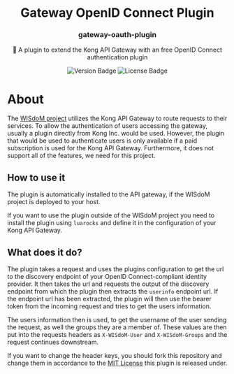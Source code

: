 <h1 align="center">Gateway OpenID Connect Plugin</h1>
<h3 align="center">gateway-oauth-plugin</h3>
<div align="center">
<p>
🧩 A plugin to extend the Kong API Gateway with an free OpenID Connect 
authentication plugin
</p>
<img alt="Version Badge" src="https://img.shields.io/luarocks/v/captainsuchard/wisdom-gateway-oidc-plugin?style=for-the-badge&label=Version">
<img alt="License Badge" src="https://img.shields.io/github/license/wisdom-oss/gateway-oidc-plugin?style=for-the-badge">
</div>

# About
The [WISdoM project](https://github.com/wisdom-oss) utilizes the Kong API 
Gateway to route requests to their services. To allow the authentication
of users accessing the gateway, usually a plugin directly from Kong Inc. would
be used. However, the plugin that would be used to authenticate users is only
available if a paid subscription is used for the Kong API Gateway. Furthermore,
it does not support all of the features, we need for this project.

## How to use it
The plugin is automatically installed to the API gateway, if the WISdoM project
is deployed to your host.

If you want to use the plugin outside of the WISdoM project you need to install
the plugin using `luarocks` and define it in the configuration of your Kong API
Gateway.

## What does it do?
The plugin takes a request and uses the plugins configuration to get the url
to the discovery endpoint of your OpenID Connect-compliant identity provider.
It then takes the url and requests the output of the discovery endpoint from
which the plugin then extracts the `userinfo` endpoint url.
If the endpoint url has been extracted, the plugin will then use the bearer
token from the incoming request and tries to get the users information.

The users information then is used, to get the username of the user sending the
request, as well the groups they are a member of. These values are then put
into the requests headers as `X-WISdoM-User` and `X-WISdoM-Groups` and the
request continues downstream.

If you want to change the header keys, you should fork this repository and
change them in accordance to the [MIT License](./LICENSE) this plugin is 
released under.